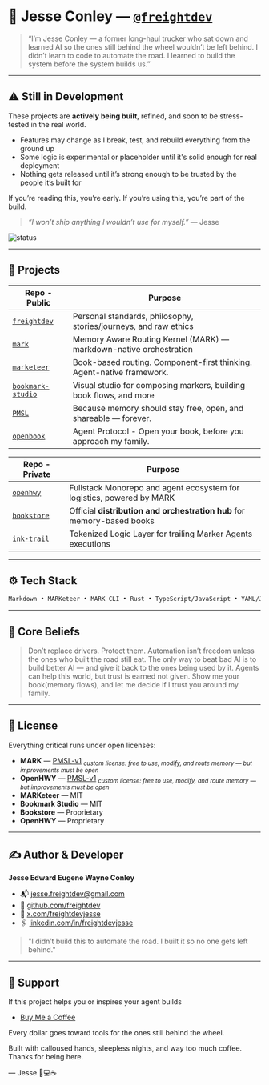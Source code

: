 # 👋 Jesse Conley — [`@freightdev`](https://github.com/freightdev)

> “I’m Jesse Conley — a former long-haul trucker who sat down and learned AI so the ones still behind the wheel wouldn’t be left behind.
> I didn’t learn to code to automate the road. I learned to build the system before the system builds us.”

---

## ⚠️ Still in Development

These projects are **actively being built**, refined, and soon to be stress-tested in the real world.

* Features may change as I break, test, and rebuild everything from the ground up
* Some logic is experimental or placeholder until it's solid enough for real deployment
* Nothing gets released until it’s strong enough to be trusted by the people it’s built for

If you’re reading this, you’re early.
If you’re using this, you’re part of the build.

> *“I won’t ship anything I wouldn’t use for myself.”* — Jesse

![status](https://img.shields.io/badge/status-in%20development-orange?style=flat-square)

---

## 🚚 Projects

| Repo - Public                                                      | Purpose                                                               |
| ------------------------------------------------------------------ | --------------------------------------------------------------------- |
| [`freightdev`](https://github.com/freightdev/freightdev)           | Personal standards, philosophy, stories/journeys, and raw ethics      |
| [`mark`](https://github.com/freightdev/mark)                       | Memory Aware Routing Kernel (MARK) — markdown-native orchestration    |
| [`marketeer`](https://github.com/freightdev/marketeer)             | Book-based routing. Component-first thinking. Agent-native framework.  |
| [`bookmark-studio`](https://github.com/freightdev/bookmark-studio) | Visual studio for composing markers, building book flows, and more     |
| [`PMSL`](https://github.com/freightdev/PMSL)                       | Because memory should stay free, open, and shareable — forever.       |
| [`openbook`](https://github.com/freightdev/openbook)               | Agent Protocol - Open your book, before you approach my family.       |

| Repo - Private                                         | Purpose                                                                |
| ------------------------------------------------------ | ---------------------------------------------------------------------- |
| [`openhwy`](https://github.com/freightdev/openhwy)     | Fullstack Monorepo and agent ecosystem for logistics, powered by MARK  |
| [`bookstore`](https://github.com/freightdev/bookstore) | Official **distribution and orchestration hub** for memory-based books   |
| [`ink-trail`](https://github.com/freightdev/ink-trail) | Tokenized Logic Layer for trailing Marker Agents executions            |

---

## ⚙️ Tech Stack

```txt
Markdown • MARKeteer • MARK CLI • Rust • TypeScript/JavaScript • YAML/JSON
```

---

## 🧠 Core Beliefs

> Don’t replace drivers. Protect them.
> Automation isn’t freedom unless the ones who built the road still eat.
> The only way to beat bad AI is to build better AI — and give it back to the ones being used by it.
> Agents can help this world, but trust is earned not given. Show me your book(memory flows), and let me decide if I trust you around my family.

---

## 📄 License

Everything critical runs under open licenses:

* **MARK** — [PMSL-v1](https://your-license-link.com) <sub><i>custom license: free to use, modify, and route memory — but improvements must be open</i></sub>
* **OpenHWY** — [PMSL-v1](https://your-license-link.com) <sub><i>custom license: free to use, modify, and route memory — but improvements must be open</i></sub>
* **MARKeteer** — MIT
* **Bookmark Studio** — MIT
* **Bookstore** — Proprietary
* **OpenHWY** — Proprietary

---

## ✍️ Author & Developer

**Jesse Edward Eugene Wayne Conley**

* 📬 [jesse.freightdev@gmail.com](mailto:jesse.freightdev@gmail.com)
* 🔗 [github.com/freightdev](https://github.com/freightdev)
* 🔌 [x.com/freightdevjesse](https://x.com/freightdevjesse)
* 🖇️ [linkedin.com/in/freightdevjesse](www.linkedin.com/in/freightdevjesse)
              
> "I didn’t build this to automate the road. I built it so no one gets left behind."

---

## 💛 Support

If this project helps you or inspires your agent builds

* [Buy Me a Coffee](https://coff.ee/freightdev)

Every dollar goes toward tools for the ones still behind the wheel.

Built with calloused hands, sleepless nights, and way too much coffee.
Thanks for being here.

— Jesse 🚚💻☕
